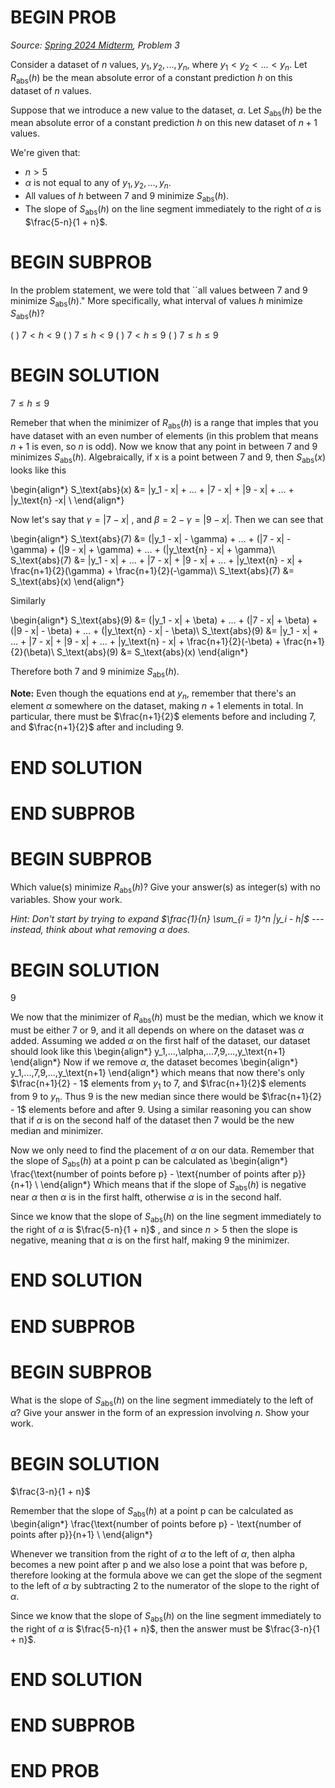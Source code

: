 # BEGIN PROB

<i>Source: [Spring 2024 Midterm](../sp24-midterm/index.html), Problem 3</i>

Consider a dataset of $n$ values, $y_1, y_2, ..., y_n$, where $y_1 < y_2 < ... < y_n$. Let $R_\text{abs}(h)$ be the mean absolute error of a constant prediction $h$ on this dataset of $n$ values.

Suppose that we introduce a new value to the dataset, $\alpha$. Let $S_\text{abs}(h)$ be the mean absolute error of a constant prediction $h$ on this new dataset of $n + 1$ values.

We're given that:

-  $n > 5$
-  $\alpha$ is not equal to any of $y_1, y_2, ..., y_n$. 
-  All values of $h$ between 7 and 9 minimize $S_\text{abs}(h)$.
-  The slope of $S_\text{abs}(h)$ on the line segment immediately to the right of $\alpha$ is $\frac{5-n}{1 + n}$.

# BEGIN SUBPROB

In the problem statement, we were told that ``all values between 7 and 9 minimize $S_\text{abs}(h)$." More specifically, what interval of values $h$ minimize $S_\text{abs}(h)$? 

( ) $7 < h < 9$
( ) $7 \leq h < 9$ 
( ) $7 < h \leq 9$ 
( ) $7 \leq h \leq 9$

# BEGIN SOLUTION

$7 \leq h \leq 9$

Remeber that when the minimizer of $R_\text{abs}(h)$ is a range that imples that you have dataset with an even number of elements (in this problem that means $n+1$ is even, so $n$ is odd). Now we know that any point in between 7 and 9 minimizes $S_\text{abs}(h)$. Algebraically, if x is a point between 7 and 9, then $S_\text{abs}(x)$ looks like this

\begin{align*}
S_\text{abs}(x) &= |y_1 - x| + ... + |7 - x| + |9 - x| + ... + |y_\text{n} -x| \\
\end{align*}

Now let's say that $\gamma = |7-x|$ , and $\beta = 2-\gamma = |9-x|$. Then we can see that 

\begin{align*}
S_\text{abs}(7) &= (|y_1 - x| - \gamma) + ... + (|7 - x| - \gamma) + (|9 - x| + \gamma) + ... + (|y_\text{n} - x| + \gamma)\\
S_\text{abs}(7) &= |y_1 - x| + ... + |7 - x| + |9 - x| + ... + |y_\text{n} - x| + \frac{n+1}{2}(\gamma) + \frac{n+1}{2}(-\gamma)\\
S_\text{abs}(7) &= S_\text{abs}(x)
\end{align*}

Similarly

\begin{align*}
S_\text{abs}(9) &= (|y_1 - x| + \beta) + ... + (|7 - x| + \beta) + (|9 - x| - \beta) + ... + (|y_\text{n} - x| - \beta)\\
S_\text{abs}(9) &= |y_1 - x| + ... + |7 - x| + |9 - x| + ... + |y_\text{n} - x| + \frac{n+1}{2}(-\beta) + \frac{n+1}{2}(\beta)\\
S_\text{abs}(9) &= S_\text{abs}(x)
\end{align*}

Therefore both 7 and 9 minimize $S_\text{abs}(h)$.

**Note:** Even though the equations end at $y_n$, remember that there's an element $\alpha$ somewhere on the dataset, making $n+1$ elements in total. In particular, there must be $\frac{n+1}{2}$ elements before and including  7, and $\frac{n+1}{2}$ after and including  9.

# END SOLUTION

# END SUBPROB

# BEGIN SUBPROB

Which value(s) minimize $R_\text{abs}(h)$? Give your answer(s) as integer(s) with no variables. Show your work.

<i>Hint: Don't start by trying to expand $\frac{1}{n} \sum_{i = 1}^n |y_i - h|$ --- instead, think about what removing $\alpha$ does.</i>

# BEGIN SOLUTION

9

We now that the minimizer of $R_\text{abs}(h)$ must be the median, which we know it must be either 7 or 9, and it all depends on where on the dataset was $\alpha$ added. Assuming we added $\alpha$ on the first half of the dataset, our dataset  should look like this
\begin{align*}
y_1,...,\alpha,...7,9,...,y_\text{n+1}
\end{align*}
Now if we remove $\alpha$, the dataset becomes
\begin{align*}
y_1,...,7,9,...,y_\text{n+1}
\end{align*}
which means that now there's only $\frac{n+1}{2} - 1$ elements from $y_1$ to $7$, and $\frac{n+1}{2}$ elements from $9$ to $y_\text{n}$. Thus 9 is the new median since there would be $\frac{n+1}{2} - 1$ elements before and after 9.
Using a similar reasoning you can show that if $\alpha$
is on the second half of the dataset then 7 would be the new median and minimizer.

Now we only need to find the placement of $\alpha$ on our data. Remember that the slope of $S_\text{abs}(h)$ at a point p can be calculated as
\begin{align*}
\frac{\text{number of points before p} - \text{number of points after p}}{n+1} \\
\end{align*}
Which means that if the slope of $S_\text{abs}(h)$ is negative near $\alpha$ then $\alpha$ is in the first halft, otherwise $\alpha$ is in the second half.

Since we know that the slope of $S_\text{abs}(h)$ on the line segment immediately to the right of $\alpha$ is $\frac{5-n}{1 + n}$ , and since $n > 5$ then the slope is negative, meaning that $\alpha$ is on the first half, making 9 the minimizer.
# END SOLUTION

# END SUBPROB

# BEGIN SUBPROB

What is the slope of $S_\text{abs}(h)$ on the line segment immediately to the left of $\alpha$? Give your answer in the form of an expression involving $n$. Show your work.

# BEGIN SOLUTION
$\frac{3-n}{1 + n}$

Remember that the slope of $S_\text{abs}(h)$ at a point p can be calculated as
\begin{align*}
\frac{\text{number of points before p} - \text{number of points after p}}{n+1} \\
\end{align*}

Whenever we transition from the right of $\alpha$ to the left of $\alpha$, then alpha becomes a new point after p and we also lose a point that was before p, therefore looking at the formula above we can get the slope of the segment to the left of $\alpha$ by subtracting 2 to the numerator of the slope to the right of $\alpha$.

Since we know that the slope of $S_\text{abs}(h)$ on the line segment immediately to the right of $\alpha$ is $\frac{5-n}{1 + n}$, then the answer must be $\frac{3-n}{1 + n}$.


# END SOLUTION

# END SUBPROB

# END PROB